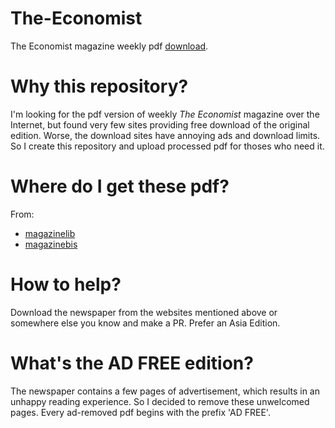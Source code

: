 # The-Economist
The Economist magazine weekly pdf [download](https://github.com/lry127/The-Economist/archive/refs/heads/main.zip).

# Why this repository?
I'm looking for the pdf version of weekly *The Economist* magazine over the Internet, but found very few sites providing free download of the original edition. Worse, the download sites have annoying ads and download limits. So I create this repository and upload processed pdf for thoses who need it.

# Where do I get these pdf?
From:
- [magazinelib](https://magazinelib.com/?s=the+economist)
- [magazinebis](https://magazinebis.com/?s=The+Economist)

# How to help?
Download the newspaper from the websites mentioned above or somewhere else you know and make a PR.
Prefer an Asia Edition.

# What's the AD FREE edition?
The newspaper contains a few pages of advertisement, which results in an unhappy reading experience. So I decided to remove these unwelcomed pages. Every ad-removed pdf begins with the prefix 'AD FREE'.